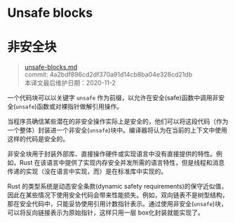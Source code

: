 # Unsafe blocks
# 非安全块

>[unsafe-blocks.md](https://github.com/rust-lang/reference/blob/master/src/unsafe-blocks.md)\
>commit:  4a2bdf896cd2df370a91d14cb8ba04e326cd21db \
>本译文最后维护日期：2020-11-2

一个代码块可以以关键字 `unsafe` 作为前缀，以允许在安全(safe)函数中调用非安全(`unsafe`)函数或对裸指针做解引用操作。

当程序员确信某些潜在的非安全操作实际上是安全的，他们可以将这段代码（作为一个整体）封装进一个非安全(`unsafe`)块中。编译器将认为在当前的上下文中使用这样的代码是安全的。

非安全块用于封装外部库、直接操作硬件或实现语言中没有直接提供的特性。例如，Rust 在该语言中提供了实现内存安全并发所需的语言特性，但是线程和消息传递的实现（没在语言中实现，而）是在标准库中实现的。

Rust 的类型系统是动态安全条款(dynamic safety requirements)的保守近似值，因此在某些情况下使用安全代码会带来性能损失。例如，双向链表不是树型结构，那在安全代码中，只能妥协使用引用计数指针表示。通过使用非安全(`unsafe`)块，可以将反向链接表示为原始指针，这样只用一层 box化封装就能实现了。

<!-- 2020-11-7-->
<!-- checked -->
